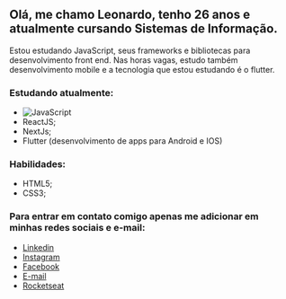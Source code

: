 

<!--
**Lsantana95/Lsantana95** is a ✨ _special_ ✨ repository because its `README.md` (this file) appears on your GitHub profile.

Here are some ideas to get you started:

- 🔭 I’m currently working on ...
- 🌱 I’m currently learning ...
- 👯 I’m looking to collaborate on ...
- 🤔 I’m looking for help with ...
- 💬 Ask me about ...
- 📫 How to reach me: ...
- 😄 Pronouns: ...
- ⚡ Fun fact: ...
-->

## Olá, me chamo Leonardo, tenho 26 anos e atualmente cursando Sistemas de Informação.
Estou estudando JavaScript, seus frameworks e bibliotecas para desenvolvimento front end. 
Nas horas vagas, estudo também desenvolvimento mobile e a tecnologia que estou estudando é o flutter.

### Estudando atualmente:

- ![JavaScript](https://img.shields.io/badge/-JavaScript-black?style=flat-square&logo=javascript)
- ReactJS;
- NextJs;
- Flutter (desenvolvimento de apps para Android e IOS)

### Habilidades:

- HTML5;
- CSS3;

### Para entrar em contato comigo apenas me adicionar em minhas redes sociais e e-mail:

- <a href="https://www.linkedin.com/in/leonardo-santana-2460a8202">Linkedin</a>
- <a href="https://www.instagram.com/leonardosantanav95/">Instagram</a>
- <a href="https://www.facebook.com/leonardosantanav">Facebook</a>
- <a href="https://www.leonardosantanav78@gmail.com">E-mail</a>
- <a href="https://app.rocketseat.com.br/me/leonardo-e-santana-viruez-01228">Rocketseat</a>
